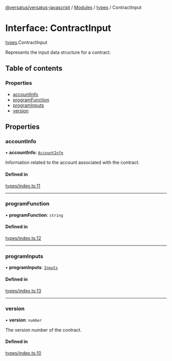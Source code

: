 [@versatus/versatus-javascript](../README.md) / [Modules](../modules.md) / [types](../modules/types.md) / ContractInput

# Interface: ContractInput

[types](../modules/types.md).ContractInput

Represents the input data structure for a contract.

## Table of contents

### Properties

- [accountInfo](types.ContractInput.md#accountinfo)
- [programFunction](types.ContractInput.md#programfunction)
- [programInputs](types.ContractInput.md#programinputs)
- [version](types.ContractInput.md#version)

## Properties

### accountInfo

• **accountInfo**: [`AccountInfo`](types.AccountInfo.md)

Information related to the account associated with the contract.

#### Defined in

[types/index.ts:11](https://github.com/versatus/versatus-javascript/blob/84f84d5/types/index.ts#L11)

___

### programFunction

• **programFunction**: `string`

#### Defined in

[types/index.ts:12](https://github.com/versatus/versatus-javascript/blob/84f84d5/types/index.ts#L12)

___

### programInputs

• **programInputs**: [`Inputs`](../modules/types.md#inputs)

#### Defined in

[types/index.ts:13](https://github.com/versatus/versatus-javascript/blob/84f84d5/types/index.ts#L13)

___

### version

• **version**: `number`

The version number of the contract.

#### Defined in

[types/index.ts:10](https://github.com/versatus/versatus-javascript/blob/84f84d5/types/index.ts#L10)
